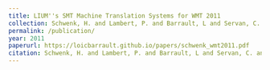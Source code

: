 ```yaml
---
title: LIUM''s SMT Machine Translation Systems for WMT 2011
collection: Schwenk, H. and Lambert, P. and Barrault, L and Servan, C. and Abdul-Rauf, S. and Afli, H. and Shah, K.
permalink: /publication/
year: 2011
paperurl: https://loicbarrault.github.io/papers/schwenk_wmt2011.pdf
citation: Schwenk, H. and Lambert, P. and Barrault, L and Servan, C. and Abdul-Rauf, S. and Afli, H. and Shah, K. LIUM''s SMT Machine Translation Systems for WMT 2011, <i> Proceedings of the 6th Workshop on Statistical Machine Translation </i>, 2011
---
```

